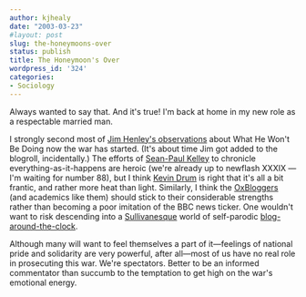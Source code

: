 ```yaml
---
author: kjhealy
date: "2003-03-23"
#layout: post
slug: the-honeymoons-over
status: publish
title: The Honeymoon's Over
wordpress_id: '324'
categories:
- Sociology
---
```


Always wanted to say that. And it's true! I'm back at home in my new role as a respectable married man.

I strongly second most of [Jim Henley's observations](http://www.highclearing.com/archivesuo/week_2003_03_16.html#003917) about What He Won't Be Doing now the war has started. (It's about time Jim got added to the blogroll, incidentally.) The efforts of [Sean-Paul Kelley](http://www.agonist.org/) to chronicle everything-as-it-happens are heroic (we're already up to newflash XXXIX —I'm waiting for number 88), but I think [Kevin Drum](http://calpundit.blogspot.com/2003_03_16_calpundit_archive.html#91213731) is right that it's all a bit frantic, and rather more heat than light. Similarly, I think the [OxBloggers](http://oxblog.blogspot.com/) (and academics like them) should stick to their considerable strengths rather than becoming a poor imitation of the BBC news ticker. One wouldn't want to risk descending into a [Sullivanesque](http://www.andrewsullivan.com) world of self-parodic [blog-around-the-clock](http://atrios.blogspot.com/2003_03_16_atrios_archive.html#200013355).

Although many will want to feel themselves a part of it—feelings of national pride and solidarity are very powerful, after all—most of us have no real role in prosecuting this war. We're spectators. Better to be an informed commentator than succumb to the temptation to get high on the war's emotional energy.
